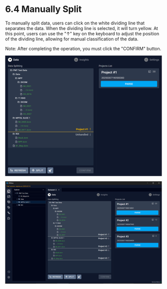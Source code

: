 # 6.4 Manually Split

To manually split data, users can click on the white dividing line that separates the data. When the dividing line is selected, it will turn yellow. At this point, users can use the "↑" key on the keyboard to adjust the position of the dividing line, allowing for manual classification of the data.

Note: After completing the operation, you must click the "CONFIRM" button.

![Image_29](../../images/image_29.png)

![Image_63](../../images/image_63.png)

